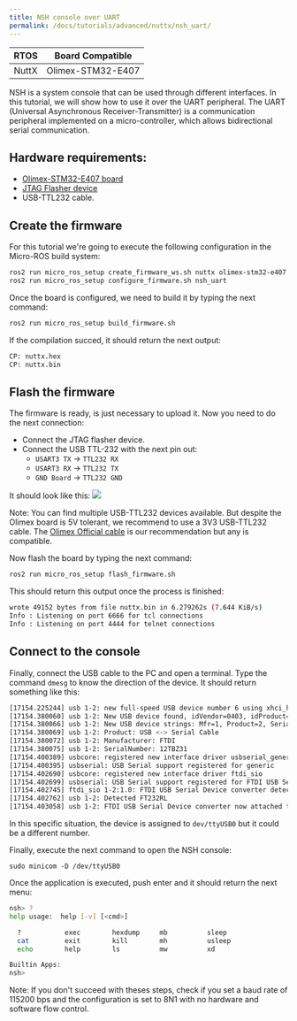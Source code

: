 ```yaml
---
title: NSH console over UART
permalink: /docs/tutorials/advanced/nuttx/nsh_uart/
---
```


|  RTOS |  Board Compatible |
|:-----:|:-----------------:|
| NuttX | Olimex-STM32-E407 |

NSH is a system console that can be used through different interfaces. In this tutorial, we will show how to use it over the UART peripheral. The UART (Universal Asynchronous Receiver-Transmitter) is a communication peripheral implemented on a micro-controller, which allows bidirectional serial communication.

## Hardware requirements:
- [Olimex-STM32-E407 board](https://www.olimex.com/Products/ARM/ST/STM32-E407/open-source-hardware)
- [JTAG Flasher device](https://www.olimex.com/Products/ARM/JTAG/ARM-USB-TINY/)
- USB-TTL232 cable.

## Create the firmware

For this tutorial we're going to execute the following configuration in the Micro-ROS build system:
```bash
ros2 run micro_ros_setup create_firmware_ws.sh nuttx olimex-stm32-e407
ros2 run micro_ros_setup configure_firmware.sh nsh_uart
```

Once the board is configured, we need to build it by typing the next command:
```bash
ros2 run micro_ros_setup build_firmware.sh
```

If the compilation succed, it should return the next output:
```bash
CP: nuttx.hex
CP: nuttx.bin
```
## Flash the firmware

The firmware is ready, is just necessary to upload it. Now you need to do the next connection:
- Connect the JTAG flasher device.
- Connect the USB TTL-232 with the next pin out:
    - `USART3 TX` -> `TTL232 RX`
    - `USART3 RX` -> `TTL232 TX`
    - `GND Board` -> `TTL232 GND`

It should look like this:
![](images/olimex_uart.jpg)

Note: You can find multiple USB-TTL232 devices available. But despite the Olimex board is 5V tolerant, we recommend to use a 3V3 USB-TTL232 cable. The [Olimex Official cable](https://www.olimex.com/Products/Components/Cables/USB-Serial-Cable/USB-Serial-Cable-F/) is our recommendation but any is compatible.

Now flash the board by typing the next command:
```bash
ros2 run micro_ros_setup flash_firmware.sh
```

This should return this output once the process is finished:
```bash
wrote 49152 bytes from file nuttx.bin in 6.279262s (7.644 KiB/s)
Info : Listening on port 6666 for tcl connections
Info : Listening on port 4444 for telnet connections
```
## Connect to the console

Finally, connect the USB cable to the PC and open a terminal. Type the command ``dmesg`` to know the direction of the device. It should return something like this:
```bash
[17154.225244] usb 1-2: new full-speed USB device number 6 using xhci_hcd
[17154.380060] usb 1-2: New USB device found, idVendor=0403, idProduct=6001, bcdDevice= 6.00
[17154.380066] usb 1-2: New USB device strings: Mfr=1, Product=2, SerialNumber=3
[17154.380069] usb 1-2: Product: USB <-> Serial Cable
[17154.380072] usb 1-2: Manufacturer: FTDI
[17154.380075] usb 1-2: SerialNumber: 12TBZ31
[17154.400389] usbcore: registered new interface driver usbserial_generic
[17154.400395] usbserial: USB Serial support registered for generic
[17154.402690] usbcore: registered new interface driver ftdi_sio
[17154.402699] usbserial: USB Serial support registered for FTDI USB Serial Device
[17154.402745] ftdi_sio 1-2:1.0: FTDI USB Serial Device converter detected
[17154.402762] usb 1-2: Detected FT232RL
[17154.403058] usb 1-2: FTDI USB Serial Device converter now attached to ttyUSB0

```

In this specific situation, the device is assigned to ``dev/ttyUSB0`` but it could be a different number.

Finally, execute the next command to open the NSH console:
```
sudo minicom -D /dev/ttyUSB0
```

Once the application is executed, push enter and it should return the next menu:
```bash
nsh> ?
help usage:  help [-v] [<cmd>]

  ?           exec        hexdump     mb          sleep       
  cat         exit        kill        mh          usleep      
  echo        help        ls          mw          xd          

Builtin Apps:
nsh>
```

Note: If you don't succeed with theses steps, check if you set a baud rate of 115200 bps and the configuration is set to 8N1 with no hardware and software flow control.
